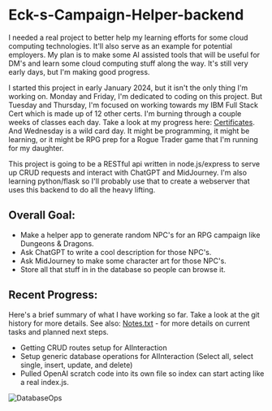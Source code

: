 # Eck-s-Campaign-Helper-backend
I needed a real project to better help my learning efforts for some cloud computing technologies. It'll also serve as an example for potential employers. My plan is to make some AI assisted tools that will be useful for DM's and learn some cloud computing stuff along the way. It's still very early days, but I'm making good progress.

I started this project in early January 2024, but it isn't the only thing I'm working on. Monday and Friday, I'm dedicated to coding on this project. But Tuesday and Thursday, I'm focused on working towards my IBM Full Stack Cert which is made up of 12 other certs. I'm burning through a couple weeks of classes each day. Take a look at my progress here: [Certificates](https://ecktechgames.com/certifications/). And Wednesday is a wild card day. It might be programming, it might be learning, or it might be RPG prep for a Rogue Trader game that I'm running for my daughter.

This project is going to be a RESTful api written in node.js/express to serve up CRUD requests and interact with ChatGPT and MidJourney. I'm also learning python/flask so I'll probably use that to create a webserver that uses this backend to do all the heavy lifting. 

## Overall Goal:
* Make a helper app to generate random NPC's for an RPG campaign like Dungeons & Dragons.
* Ask ChatGPT to write a cool description for those NPC's.
* Ask MidJourney to make some character art for those NPC's.
* Store all that stuff in in the database so people can browse it.

## Recent Progress:
Here's a brief summary of what I have working so far. Take a look at the git history for more details. See also: [Notes.txt](https://github.com/Eck/EcksCampaignHelper-Backend/blob/main/Notes.txt) - for more details on current tasks and planned next steps.
* Getting CRUD routes setup for AIInteraction 
* Setup generic database operations for AIInteraction (Select all, select single, insert, update, and delete)
* Pulled OpenAI scratch code into its own file so index can start acting like a real index.js.

![DatabaseOps](https://github.com/Eck/EcksCampaignHelper-Backend/assets/4856214/8f18fd62-b7f1-48a1-a4ed-48ffa14bbb67)

